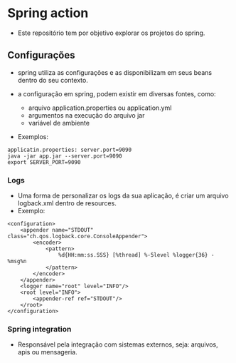 # Spring action
- Este repositório tem por objetivo explorar os projetos do spring.

## Configurações
- spring utiliza as configurações e as disponibilizam em seus beans dentro do seu contexto.
- a configuração em spring, podem existir em diversas fontes, como:
  - arquivo application.properties ou application.yml
  - argumentos na execução do arquivo jar
  - variável de ambiente

- Exemplos:
```
applicatin.properties: server.port=9090
java -jar app.jar --server.port=9090
export SERVER_PORT=9090
```

### Logs
- Uma forma de personalizar os logs da sua aplicação, é criar um arquivo logback.xml dentro de resources.
- Exemplo:
```
<configuration>
    <appender name="STDOUT" class="ch.qos.logback.core.ConsoleAppender">
        <encoder>
            <pattern>
                %d{HH:mm:ss.SSS} [%thread] %-5level %logger{36} -%msg%n
            </pattern>
        </encoder>
    </appender>
    <logger name="root" level="INFO"/>
    <root level="INFO">
        <appender-ref ref="STDOUT"/>
    </root>
</configuration>
```
### Spring integration
- Responsável pela integração com sistemas externos, seja: arquivos, apis ou mensageria.
